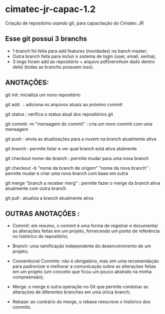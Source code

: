 # cimatec-jr-capac-1.2
Criação de repositório usando git, para capacitação do Cimatec JR

## Esse git possui 3 branchs
* 1 branch foi feita para add features (novidades) na banch master;
* Outra branch feita para incluir o sistema de login (user, email, senha);
* 3 imgs foram add ao repositório + arquivo pdf(nennhum dado dentro dele) (todas as branchs possuem isso).

## ANOTAÇÕES:

git init:
	inicializa um novo repositório

git add . :
	adiciona os arquivos atuais ao próximo commit

git status :
	verifica o status atual dos repositórios git

git commit -m "mensagem do commit" :
	cria um novo commit com uma mensagem

git push :
	envia as atualizações para a nuvem na branch atualmente ativa

git branch :
	permite listar e ver qual branch está ativa atalmente

git checkout nome-da-branch :
	permite mudar para uma nova branch

git checkout -b "nome da branch de origem" "nome da nova branch" :
	permite mudar e criar uma nova branch com base em outra 

git merge "branch a receber merg" :
	permite fazer o merge da branch ativa atualmente com outra branch

 git pull :
	atualiza a branch atualmente ativa


## OUTRAS ANOTAÇÕES :
* Commit: em resumo, o commit é uma forma de registrar e documentar as alterações feitas em um projeto, fornecendo um ponto de referência no histórico do repositório;

* Branch: uma ramificação independente do desenvolvimento de um projeto;

* Conventional Commits: não é obrigatório, mas sim uma recomendação para padronizar e melhorar a comunicação sobre as alterações feitas em um projeto (um conceito que ficou um pouco abstrato na minha compreensão);

* Merge: o merge é outra operação no Git que permite combinar as alterações de diferentes branches em uma única branch;

* Rebase: ao contrário do merge, o rebase reescreve o histórico dos commits.


